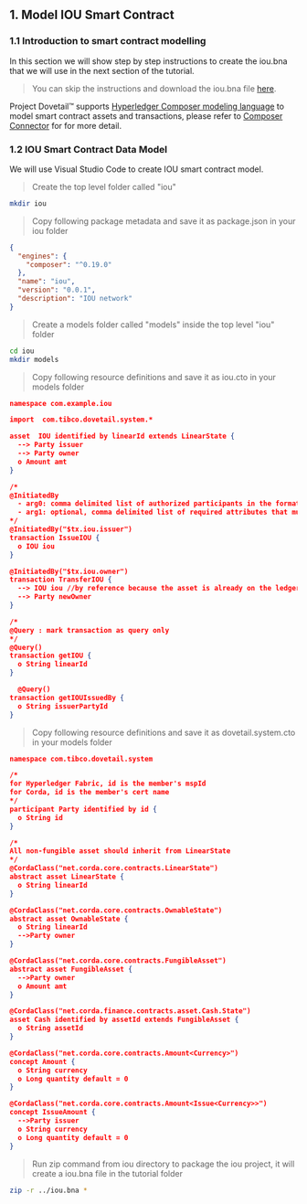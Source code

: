 ## 1. Model IOU Smart Contract

### 1.1 Introduction to smart contract modelling

In this section we will show step by step instructions to create the iou.bna that we will use in the next section of the tutorial.

> You can skip the instructions and download the iou.bna file [here](tutorials/iou/iou.bna).

Project Dovetail™ supports [Hyperledger Composer modeling language](https://hyperledger.github.io/composer/v0.19/reference/cto_language.html) to model smart contract assets and transactions, please refer to [Composer Connector](https://github.com/TIBCOSoftware/dovetail-contrib/tree/master/SmartContract/connector/composer) for for more detail.

### 1.2 IOU Smart Contract Data Model
We will use Visual Studio Code to create IOU smart contract model.

>Create the top level folder called "iou"

```bash
mkdir iou
```

>Copy following package metadata and save it as package.json in your iou folder

```json
{
  "engines": {
    "composer": "^0.19.0"
  },
  "name": "iou",
  "version": "0.0.1",
  "description": "IOU network"
}
```

>Create a models folder called "models" inside the top level "iou" folder

```bash
cd iou
mkdir models
```

>Copy following resource definitions and save it as iou.cto in your models folder

```json
namespace com.example.iou

import  com.tibco.dovetail.system.*

asset  IOU identified by linearId extends LinearState {
  --> Party issuer
  --> Party owner
  o Amount amt
}

/*
@InitiatedBy
  - arg0: comma delimited list of authorized participants in the format of $tx.path.to.participant, or * for any participant
  - arg1: optional, comma delimited list of required attributes that must exist in the initiator's certificate in the format of name=value.
*/
@InitiatedBy("$tx.iou.issuer")
transaction IssueIOU {
  o IOU iou
}

@InitiatedBy("$tx.iou.owner")
transaction TransferIOU {
  --> IOU iou //by reference because the asset is already on the ledger
  --> Party newOwner
}

/* 
@Query : mark transaction as query only
*/
@Query()
transaction getIOU {
  o String linearId
}

  @Query()
transaction getIOUIssuedBy {
  o String issuerPartyId
}
```

>Copy following resource definitions and save it as dovetail.system.cto in your models folder

```json
namespace com.tibco.dovetail.system

/*
for Hyperledger Fabric, id is the member's mspId
for Corda, id is the member's cert name
*/
participant Party identified by id {
  o String id
}

/*
All non-fungible asset should inherit from LinearState
*/
@CordaClass("net.corda.core.contracts.LinearState")
abstract asset LinearState {
  o String linearId
}

@CordaClass("net.corda.core.contracts.OwnableState")
abstract asset OwnableState {
  o String linearId
  -->Party owner
}

@CordaClass("net.corda.core.contracts.FungibleAsset")
abstract asset FungibleAsset {
  -->Party owner
  o Amount amt
}

@CordaClass("net.corda.finance.contracts.asset.Cash.State")
asset Cash identified by assetId extends FungibleAsset {  
  o String assetId
}

@CordaClass("net.corda.core.contracts.Amount<Currency>")
concept Amount {
  o String currency
  o Long quantity default = 0
}

@CordaClass("net.corda.core.contracts.Amount<Issue<Currency>>")
concept IssueAmount {
  -->Party issuer
  o String currency
  o Long quantity default = 0
}
```

>Run zip command from iou directory to package the iou project, it will create a iou.bna file in the tutorial folder

```bash
zip -r ../iou.bna *
```
